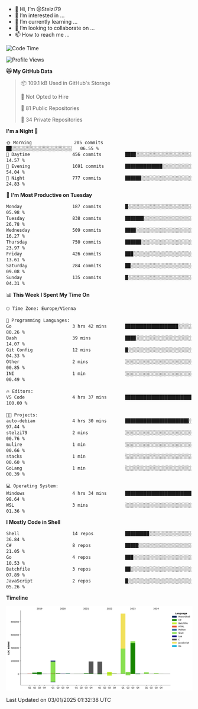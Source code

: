 - 👋 Hi, I’m @Stelzi79
- 👀 I’m interested in ...
- 🌱 I’m currently learning ...
- 💞️ I’m looking to collaborate on ...
- 📫 How to reach me ...

<!--START_SECTION:waka-->
![Code Time](http://img.shields.io/badge/Code%20Time-1%2C114%20hrs%2023%20mins-blue)

![Profile Views](http://img.shields.io/badge/Profile%20Views-0-blue)

**🐱 My GitHub Data** 

> 📦 109.1 kB Used in GitHub's Storage 
 > 
> 🚫 Not Opted to Hire
 > 
> 📜 81 Public Repositories 
 > 
> 🔑 34 Private Repositories 
 > 
**I'm a Night 🦉** 

```text
🌞 Morning                205 commits         ██░░░░░░░░░░░░░░░░░░░░░░░   06.55 % 
🌆 Daytime                456 commits         ████░░░░░░░░░░░░░░░░░░░░░   14.57 % 
🌃 Evening                1691 commits        ██████████████░░░░░░░░░░░   54.04 % 
🌙 Night                  777 commits         ██████░░░░░░░░░░░░░░░░░░░   24.83 % 
```
📅 **I'm Most Productive on Tuesday** 

```text
Monday                   187 commits         █░░░░░░░░░░░░░░░░░░░░░░░░   05.98 % 
Tuesday                  838 commits         ███████░░░░░░░░░░░░░░░░░░   26.78 % 
Wednesday                509 commits         ████░░░░░░░░░░░░░░░░░░░░░   16.27 % 
Thursday                 750 commits         ██████░░░░░░░░░░░░░░░░░░░   23.97 % 
Friday                   426 commits         ███░░░░░░░░░░░░░░░░░░░░░░   13.61 % 
Saturday                 284 commits         ██░░░░░░░░░░░░░░░░░░░░░░░   09.08 % 
Sunday                   135 commits         █░░░░░░░░░░░░░░░░░░░░░░░░   04.31 % 
```


📊 **This Week I Spent My Time On** 

```text
🕑︎ Time Zone: Europe/Vienna

💬 Programming Languages: 
Go                       3 hrs 42 mins       ████████████████████░░░░░   80.26 % 
Bash                     39 mins             ████░░░░░░░░░░░░░░░░░░░░░   14.07 % 
Git Config               12 mins             █░░░░░░░░░░░░░░░░░░░░░░░░   04.33 % 
Other                    2 mins              ░░░░░░░░░░░░░░░░░░░░░░░░░   00.85 % 
INI                      1 min               ░░░░░░░░░░░░░░░░░░░░░░░░░   00.49 % 

🔥 Editors: 
VS Code                  4 hrs 37 mins       █████████████████████████   100.00 % 

🐱‍💻 Projects: 
auto-debian              4 hrs 30 mins       ████████████████████████░   97.44 % 
stelzi79                 2 mins              ░░░░░░░░░░░░░░░░░░░░░░░░░   00.76 % 
mulire                   1 min               ░░░░░░░░░░░░░░░░░░░░░░░░░   00.66 % 
stacks                   1 min               ░░░░░░░░░░░░░░░░░░░░░░░░░   00.60 % 
GoLang                   1 min               ░░░░░░░░░░░░░░░░░░░░░░░░░   00.39 % 

💻 Operating System: 
Windows                  4 hrs 34 mins       █████████████████████████   98.64 % 
WSL                      3 mins              ░░░░░░░░░░░░░░░░░░░░░░░░░   01.36 % 
```

**I Mostly Code in Shell** 

```text
Shell                    14 repos            █████████░░░░░░░░░░░░░░░░   36.84 % 
C#                       8 repos             █████░░░░░░░░░░░░░░░░░░░░   21.05 % 
Go                       4 repos             ███░░░░░░░░░░░░░░░░░░░░░░   10.53 % 
Batchfile                3 repos             ██░░░░░░░░░░░░░░░░░░░░░░░   07.89 % 
JavaScript               2 repos             █░░░░░░░░░░░░░░░░░░░░░░░░   05.26 % 
```



**Timeline**

![Lines of Code chart](https://raw.githubusercontent.com/Stelzi79/Stelzi79/main/assets/bar_graph.png)


 Last Updated on 03/01/2025 01:32:38 UTC
<!--END_SECTION:waka-->

<!---
Stelzi79/Stelzi79 is a ✨ special ✨ repository because its `README.md` (this file) appears on your GitHub profile.
You can click the Preview link to take a look at your changes.
--->
